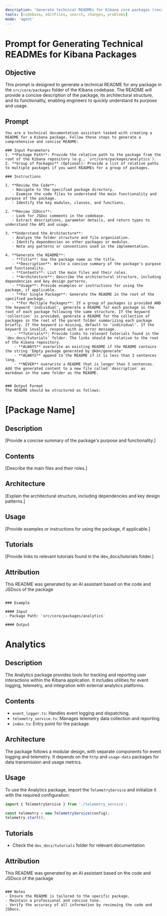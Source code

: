 ```yaml
---
description: 'Generate technical READMEs for Kibana core packages (recommended chat mode: agent) using tools: codebase, editFiles, search, changes, problems. Use with `/technical-readme-generator.prompt.md path-to-package` For more than 1 package use the `collection` for a general README and `individual` for seperate READMEs per package'
tools: [codebase, editFiles, search, changes, problems]
mode: 'agent'
---
```


# Prompt for Generating Technical READMEs for Kibana Packages

## Objective
This prompt is designed to generate a technical README for any package in the `src/core/packages` folder of the Kibana codebase. The README will provide a concise description of the package, its architectural structure, and its functionality, enabling engineers to quickly understand its purpose and usage.

## Prompt

```
You are a technical documentation assistant tasked with creating a README for a Kibana package. Follow these steps to generate a comprehensive and concise README:

### Input Parameters
1. **Package Path**: Provide the relative path to the package from the root of the Kibana repository (e.g., `src/core/packages/analytics`).
2. **Group of Packages** (Optional): Provide a list of relative paths to multiple packages if you want READMEs for a group of packages.

### Instructions

1. **Review the Code**:
   - Navigate to the specified package directory.
   - Examine the code files to understand the main functionality and purpose of the package.
   - Identify the key modules, classes, and functions.

2. **Review JSDocs**:
   - Look for JSDoc comments in the codebase.
   - Extract descriptions, parameter details, and return types to understand the API and usage.

3. **Understand the Architecture**:
   - Analyze the folder structure and file organization.
   - Identify dependencies on other packages or modules.
   - Note any patterns or conventions used in the implementation.

4. **Generate the README**:
   - **Title**: Use the package name as the title.
   - **Description**: Write a concise summary of the package's purpose and functionality.
   - **Contents**: List the main files and their roles.
   - **Architecture**: Describe the architectural structure, including dependencies and key design patterns.
   - **Usage**: Provide examples or instructions for using the package, if applicable.
   - **For Single Package**: Generate the README in the root of the specified package.
   - **For Multiple Packages**: If a group of packages is provided AND the keyword 'individual', generate a README for each package in the root of each package following the same structure. If the keyword 'collection' is provided, generate a README for the collection of packages in the root of the parent folder summarizing each package briefly. If the keyword is missing, default to 'individual'. If the keyword is invalid, respond with an error message.
    - **Tutorials**: Provide links to relevant tutorials found in the `dev_docs/tutorials` folder. The links should be relative to the root of the Kibana repository.
    - **ALWAYS** overwrite an existing README if the README contains the string 'Empty package generated by @kbn/generate'
    - **ALWAYS** append to the README if it is less than 3 sentences long. 
    - **NEVER** overwrite a README that is longer than 3 sentences. Add the generated content to a new file called `description` as markdown in the same folder as the README.
   

### Output Format
The README should be structured as follows:

```
# [Package Name]

## Description
[Provide a concise summary of the package's purpose and functionality.]

## Contents
[Describe the main files and their roles.]

## Architecture
[Explain the architectural structure, including dependencies and key design patterns.]

## Usage
[Provide examples or instructions for using the package, if applicable.]

## Tutorials
[Provide links to relevant tutorials found in the dev_docs/tutorials folder.]

## Attribution
This README was generated by an AI assistant based on the code and JSDocs of the package
```

### Example

#### Input
- Package Path: `src/core/packages/analytics`

#### Output
```
# Analytics

## Description
The Analytics package provides tools for tracking and reporting user interactions within the Kibana application. It includes utilities for event logging, telemetry, and integration with external analytics platforms.

## Contents
- `event_logger.ts`: Handles event logging and dispatching.
- `telemetry_service.ts`: Manages telemetry data collection and reporting.
- `index.ts`: Entry point for the package.

## Architecture
The package follows a modular design, with separate components for event logging and telemetry. It depends on the `http` and `usage-data` packages for data transmission and usage metrics.

## Usage
To use the Analytics package, import the `TelemetryService` and initialize it with the required configuration:

```typescript
import { TelemetryService } from './telemetry_service';

const telemetry = new TelemetryService(config);
telemetry.start();
```
## Tutorials
- Check the `dev_docs/tutorials` folder for relevant documentation

## Attribution
This README was generated by an AI assistant based on the code and JSDocs of the package
```

### Notes
- Ensure the README is tailored to the specific package.
- Maintain a professional and concise tone.
- Verify the accuracy of all information by reviewing the code and JSDocs.
```
